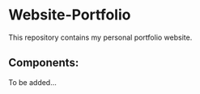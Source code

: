 # Website-Portfolio

This repository contains my personal portfolio website.

<h2>Components:</h2>
<p>To be added...</p>
